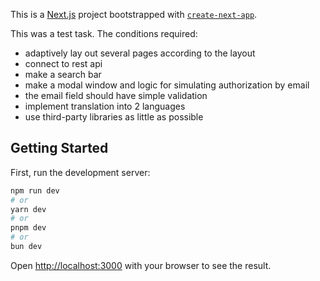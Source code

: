 This is a [Next.js](https://nextjs.org) project bootstrapped with [`create-next-app`](https://nextjs.org/docs/pages/api-reference/create-next-app).

This was a test task.
The conditions required:
- adaptively lay out several pages according to the layout
- connect to rest api
- make a search bar
- make a modal window and logic for simulating authorization by email
- the email field should have simple validation
- implement translation into 2 languages
- use third-party libraries as little as possible

## Getting Started

First, run the development server:

```bash
npm run dev
# or
yarn dev
# or
pnpm dev
# or
bun dev
```

Open [http://localhost:3000](http://localhost:3000) with your browser to see the result.

